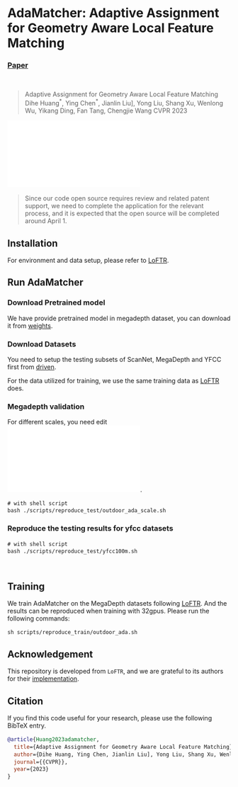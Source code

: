 # AdaMatcher: Adaptive Assignment for Geometry Aware Local Feature Matching
### [Paper](https://arxiv.org/abs/2207.08427)

<br/>

> Adaptive Assignment for Geometry Aware Local Feature Matching
> Dihe Huang<sup>\*</sup>, Ying Chen<sup>\*</sup>, Jianlin Liu], Yong Liu, Shang Xu, Wenlong Wu, Yikang Ding, Fan Tang, Chengjie Wang
> CVPR 2023

![network](assets/network.pdf)

> Since our code open source requires review and related patent support, we need to complete the application for the relevant process, and it is expected that the open source will be completed around April 1.


## Installation
For environment and data setup, please refer to [LoFTR](https://github.com/zju3dv/LoFTR).


## Run AdaMatcher

### Download Pretrained model
We have provide pretrained model in megadepth dataset, you can download it from [weights](https://drive.google.com/drive/folders/1067_GfX7i_ZLj6Sp68S3d9cofdaPlDZW?usp=share_link).

### Download Datasets
You need to setup the testing subsets of ScanNet, MegaDepth and YFCC first from [driven](https://drive.google.com/drive/folders/1TE_zJlKfPFRLeIrtq5iMBBjg-XaovNon).

For the data utilized for training, we use the same training data as [LoFTR](https://github.com/zju3dv/LoFTR) does.


### Megadepth validation
For different scales, you need edit ![megadepth_test_scale_1000](configs/data/megadepth_test_scale_1000.py).

```shell
# with shell script
bash ./scripts/reproduce_test/outdoor_ada_scale.sh
```


### Reproduce the testing results for yfcc datasets
```shell
# with shell script
bash ./scripts/reproduce_test/yfcc100m.sh
```

<br/>


## Training
We train AdaMatcher on the MegaDepth datasets following [LoFTR](https://github.com/zju3dv/LoFTR/blob/master/docs/TRAINING.md). And the results can be reproduced when training with 32gpus. Please run the following commands:

```
sh scripts/reproduce_train/outdoor_ada.sh
```
## Acknowledgement

This repository is developed from `LoFTR`, and we are grateful to its authors for their [implementation](https://github.com/zju3dv/LoFTR).

## Citation

If you find this code useful for your research, please use the following BibTeX entry.

```bibtex
@article{Huang2023adamatcher,
  title={Adaptive Assignment for Geometry Aware Local Feature Matching},
  author={Dihe Huang, Ying Chen, Jianlin Liu], Yong Liu, Shang Xu, Wenlong Wu, Yikang Ding, Fan Tang, Chengjie Wang},
  journal={{CVPR}},
  year={2023}
}
```